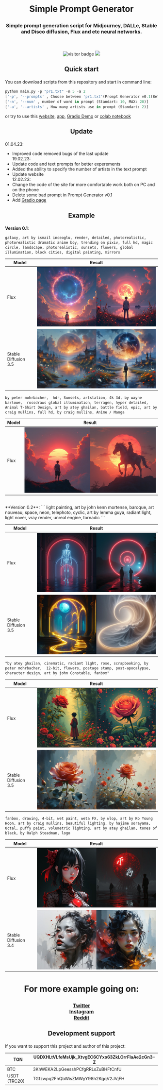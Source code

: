 # <p align="center">Simple Prompt Generator</p>
### <p align="center">Simple prompt generation script for Midjourney, DALLe, Stable and Disco diffusion, Flux and etc neural networks.</p><br>
<div  align="center">
    <img style="display: inline-block, margin-right: 1%;" src='https://visitor-badge.laobi.icu/badge?page_id=WiNE-iNEFF.Simple_Prompt_Generator&left_color=red&right_color=green&left_text=Visitors' alt='visitor badge'>
    <!img style="display: inline-block;" src='https://visitor-badge.glitch.me/badge?page_id=WiNE-iNEFF_HF_Simple_Prompt_Generator&left_text=HuggingFaceVisitors' alt='visitor badge'>
    <img src="https://img.shields.io/github/downloads/WiNE-iNEFF/Simple_Prompt_Generator/total">
</div>  

## <p align="center">Quick start</p>

You can download scripts from this repository and start in command line:
```python
python main.py -p "pr1.txt" -n 5 -a 2
['-p', '--prompts' , Choose between 'pr1.txt'(Prompt Generator v0.1(Better quality)) or 'pr2.txt'(Prompt Generator v0.2(More tags)))]
['-n', '--num' , number of word in prompt (Standart: 10, MAX: 20)]
['-a', '--artists' , How many artists use in prompt (Standart: 2)]
```
or try to use this <a href="https://wine-ineff.github.io/Simple_Prompt_Generator/" target="_blank">website</a>, <a href="https://github.com/WiNE-iNEFF/Simple_Prompt_Generator/releases" target="_blank">app</a>, <a href="https://huggingface.co/spaces/WiNE-iNEFF/HF_Simple_Prompt_Generator" target="_blank">Gradio Demo</a> or <a href="https://github.com/WiNE-iNEFF/Stable_Diffusion_colab" target="_blank">colab notebook</a>

## <p align="center">Update</p>


01.04.23:
- Improved code removed bugs of the last update <br>
19.02.23:
- Update code and text prompts for better experements
- Added the ability to specify the number of artists in the text prompt
- Update website <br>
12.02.23:
- Change the code of the site for more comfortable work both on PC and on the phone
- Delete some bad prompt in Prompt Generator v0.1
- Add [Gradio page](https://huggingface.co/spaces/WiNE-iNEFF/HF_Simple_Prompt_Generator)

## <p align="center">Example</p>

**Version 0.1**:
```
galaxy, art by ismail inceoglu, render, detailed, photorealistic, photorealistic dramatic anime boy, trending on pixiv, full hd, magic circle, landscape, photorealistic, sunsets, flowers, global illumination, block cities, digital painting, mirrors
```

| Model                | Result             |
| -------------------- | ------------------ |
| Flux                 | ![](img/flux3.png) |
| Stable Diffusion 3.5 | ![](img/sd3.png)   |
```
by peter mohrbacher,  hdr, Sunsets, artstation, 4k 3d, by wayne barlowe,  rossdraws global illumination, terragen, hyper detailed, Animal T-Shirt Design, art by atey ghailan, battle field, epic, art by craig mullins, full hd, by craig mullins, Anime / Manga
```

| Model | Result             |
| ----- | ------------------ |
| Flux  | ![](img/flux5.png) |
<br>
**Version 0.2**:
```
light painting, art by john kenn mortense, baroque, art nouveau, space, neon, telephoto, cyclic, art by lemma guya, radiant light, light nover, vray render, unreal engine, tornadic
```

| Model                | Result             |
| -------------------- | ------------------ |
| Flux                 | ![](img/flux1.png) |
| Stable Diffusion 3.5 | ![](img/sd1.png)   |
```
"by atey ghailan, cinematic, radiant light, rose, scrapbooking, by peter mohrbacher,  12-bit, flowers, postage stamp, post-apocalypse, character design, art by john Constable, fanbox"
```

| Model                | Result             |
| -------------------- | ------------------ |
| Flux                 | ![](img/flux2.png) |
| Stable Diffusion 3.5 | ![](img/sd2.png)   |
```
fanbox, drawing, 4-bit, wet paint, weta FX, by wlop, art by Ko Young Hoon, art by craig mullins, beautiful lighting, by hajime sorayama,  Octal, puffy paint, volumetric lighting, art by atey ghailan, tones of black, by Ralph Steadman, logo
```

| Model                | Result             |
| -------------------- | ------------------ |
| Flux                 | ![](img/flux4.png) |
| Stable Diffusion 3.4 | ![](img/sd4.png)   |

# <p align="center">For more example going on:</p>
<h3 align="center">
	<a href="https://twitter.com/wine_ineff" target='_blank'>Twitter</a><br>
	<a href="https://www.instagram.com/wine_ineff" target='_blank'>Instagram</a><br>
	<a href="https://www.reddit.com/user/WiNE-iNEFF" target='_blank'>Reddit</a>
</h3>

## <p align="center">Development support</p>
If you want to support this project and author of this project:

| TON          | UQDXHLtVLfeMsUjk_XtvgEC6CYxo63ZkLOrrFlaAe2cGn3-Z |
| ------------ | ------------------------------------------------ |
| BTC          | 3KhWEKA2LpGeesshPCfgRRLsZuBHFtCnfU               |
| USDT (TRC20) | TGfzwpq2FhQbWisZMWyY98h2KgqV2JVjFH               |


